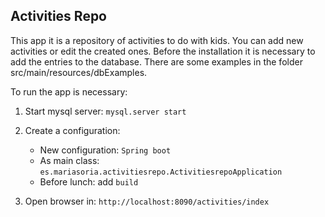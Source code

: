 ## Activities Repo

This app it is a repository of activities to do with kids. You can add new activities or edit the created ones. 
Before the installation it is necessary to add the entries to the database. There are some examples in the folder src/main/resources/dbExamples.

To run the app is necessary:
1. Start mysql server: `mysql.server start`
2. Create a configuration:
    
    * New configuration: `Spring boot`
    * As main class: `es.mariasoria.activitiesrepo.ActivitiesrepoApplication`
    * Before lunch: add `build`
3. Open browser in: `http://localhost:8090/activities/index`


